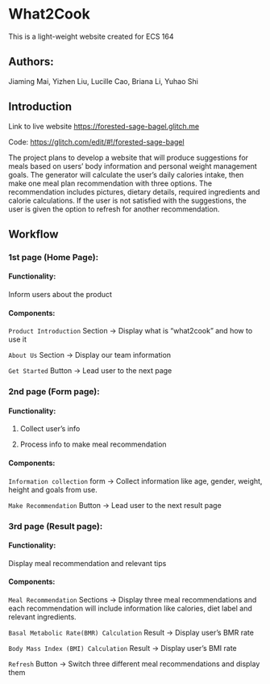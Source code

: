 # What2Cook
This is a light-weight website created for ECS 164


## Authors: 
Jiaming Mai, Yizhen Liu, Lucille Cao, Briana Li, Yuhao Shi


## Introduction

Link to live website https://forested-sage-bagel.glitch.me 

Code: https://glitch.com/edit/#!/forested-sage-bagel

The project plans to develop a website that will produce suggestions for meals based on users’ body information and personal weight management goals. The generator will calculate the user’s daily calories intake, then make one meal plan recommendation with three options. The recommendation includes pictures, dietary details, required ingredients and calorie calculations. If the user is not satisfied with the suggestions, the user is given the option to refresh for another recommendation. 


## Workflow

### 1st page (Home Page):

#### Functionality: 

Inform users about the product 

#### Components: 

`Product Introduction` Section -> Display what is “what2cook” and how to use it

`About Us` Section -> Display our team information

`Get Started` Button  -> Lead user to the next page

### 2nd page (Form page):

#### Functionality: 

1. Collect user’s info 

2. Process info to make meal recommendation 

#### Components: 

`Information collection` form  -> Collect information like age, gender, weight, height and goals from use.

`Make Recommendation` Button  -> Lead user to the next result page

### 3rd page (Result page):

#### Functionality: 

Display meal recommendation and relevant tips

#### Components: 

`Meal Recommendation` Sections  ->  Display three meal recommendations and each recommendation will include information like calories, diet label and relevant ingredients.

`Basal Metabolic Rate(BMR) Calculation` Result  ->  Display user’s BMR rate

`Body Mass Index (BMI) Calculation` Result ->  Display user’s BMI rate

`Refresh` Button  ->  Switch three different meal recommendations and display them
